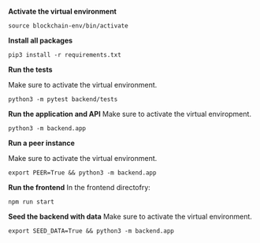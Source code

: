 **Activate the virtual environment**

```
source blockchain-env/bin/activate
```

**Install all packages**
```
pip3 install -r requirements.txt
```

**Run the tests**

Make sure to activate the virtual environment.

```
python3 -m pytest backend/tests
```

**Run the application and API**
Make sure to activate the virtual enviropment.

```
python3 -m backend.app
```

**Run a peer instance**

Make sure to activate the virtual environment.

```
export PEER=True && python3 -m backend.app
```

**Run the frontend**
In the frontend directofry:
```
npm run start
```

**Seed the backend with data**
Make sure to activate the virtual environment.
```
export SEED_DATA=True && python3 -m backend.app
```